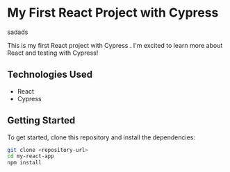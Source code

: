 # My First React Project with Cypress
sadads

This is my first React project with Cypress . I'm excited to learn more about React and testing with Cypress!

## Technologies Used

- React
- Cypress

## Getting Started

To get started, clone this repository and install the dependencies:

```sh
git clone <repository-url>
cd my-react-app
npm install
